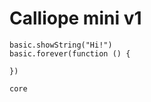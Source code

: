 # Calliope mini v1

```blocks
basic.showString("Hi!")
basic.forever(function () {
	
})
```

```package
core
```